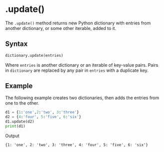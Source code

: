 # .update()

The `.update()` method returns new Python dictionary with entries from another dictionary, or some other iterable, added to it.

## Syntax

```py
dictionary.update(entries)
```

Where `entries` is another dictionary or an iterable of key-value pairs. Pairs in `dictionary` are replaced by any pair in `entries` with a duplicate key.

## Example
The following example creates two dictionaries, then adds the entries from one to the other.

```py
d1 = {1:'one',2:'two', 3:'three'}
d2 = {4:'four', 5:'five', 6:'six'}
d1.update(d2)
print(d1)
```

Output
```text
{1: 'one', 2: 'two', 3: 'three', 4: 'four', 5: 'five', 6: 'six'}
```